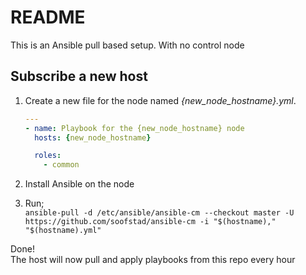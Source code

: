 # README

This is an Ansible pull based setup. With no control node

## Subscribe a new host

1. Create a new file for the node named _{new_node_hostname}.yml_.

   ```yaml
   ---
   - name: Playbook for the {new_node_hostname} node
     hosts: {new_node_hostname}

     roles:
       - common
   ```

2. Install Ansible on the node
3. Run;  
   `ansible-pull -d /etc/ansible/ansible-cm --checkout master -U https://github.com/soofstad/ansible-cm -i "$(hostname)," "$(hostname).yml"`

Done!  
The host will now pull and apply playbooks from this repo every hour
